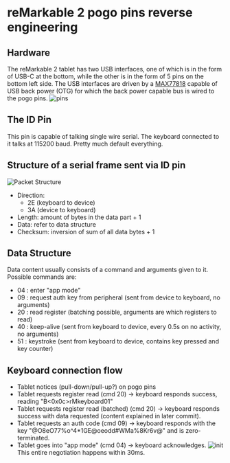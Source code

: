 # reMarkable 2 pogo pins reverse engineering

## Hardware
The reMarkable 2 tablet has two USB interfaces, one of which is in the form of USB-C at the bottom, while the other is in the form of 5 pins on the bottom left side. 
The USB interfaces are driven by a [MAX77818](https://www.analog.com/media/en/technical-documentation/data-sheets/MAX77818.pdf) capable of USB back power (OTG) for which the back power capable bus is wired to the pogo pins. 
![pins](https://github.com/pabloaul/rm2-pogo-com/assets/35423980/1daf98c5-a366-467d-9aa9-9fcda3983a65)


## The ID Pin
This pin is capable of talking single wire serial. 
The keyboard connected to it talks at 115200 baud. 
Pretty much default everything.

## Structure of a serial frame sent via ID pin
![Packet Structure](https://github.com/pabloaul/rm2-pogo-com/assets/35423980/e2cf386e-0075-4bc8-94dc-5746810920ad)

- Direction:
  - 2E (keyboard to device)
  - 3A (device to keyboard)
- Length:   amount of bytes in the data part + 1
- Data:     refer to data structure
- Checksum: inversion of sum of all data bytes + 1

## Data Structure
Data content usually consists of a command and arguments given to it.
Possible commands are:
- 04 : enter "app mode"
- 09 : request auth key from peripheral (sent from device to keyboard, no arguments)
- 20 : read register (batching possible, arguments are which registers to read)
- 40 : keep-alive (sent from keyboard to device, every 0.5s on no activity, no arguments)
- 51 : keystroke (sent from keyboard to device, contains key pressed and key counter)

## Keyboard connection flow
- Tablet notices (pull-down/pull-up?) on pogo pins
- Tablet requests register read (cmd 20) -> keyboard responds success, reading "B<0x0c>rMkeyboard01"
- Tablet requests register read (batched) (cmd 20) -> keyboard responds success with data requested (content explained in later commit).
- Tablet requests an auth code (cmd 09) -> keyboard responds with the key "@O8eO77%o^4*1GE@oeodd#WMa%8Kr6v@" and is zero-terminated.
- Tablet goes into "app mode" (cmd 04) -> keyboard acknowledges.
![init](https://github.com/pabloaul/rm2-pogo-com/assets/35423980/907e60ae-b951-4206-802d-f7f9d35d2549)
This entire negotiation happens within 30ms.
